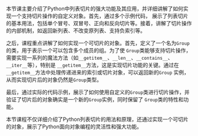 本节课主要介绍了Python中列表切片的强大功能及其应用，并详细讲解了如何实现一个支持切片操作的自定义对象。首先，通过多个示例代码，
展示了列表切片的基本用法，包括单个冒号、双冒号、正向和反向切片等。接着，讲解了切片操作的内部机制，如返回新列表、不改变原列表、支持负索引等。

之后，课程重点讲解了如何实现一个可切片的对象。首先，定义了一个名为`Group`的类，用于表示一个可以包含多个成员的组。为了使
`Group`类能够支持切片操作，需要实现一系列的魔法方法（如`__getitem__`、`__len__`、`__contains__`、`__iter__`等），特别是
`__getitem__`方法，这是实现切片功能的关键。通过在`__getitem__`方法中处理传递进来的索引或切片对象，可以返回新的`Group`
实例，从而实现切片后的对象仍然是`Group`类型。

最后，通过实际的代码示例，展示了如何使用自定义的`Group`类进行切片操作，并验证了切片后的对象确实是一个新的`Group`实例，同时保留了
`Group`类的特性和功能。

本节课程不仅详细介绍了Python列表切片的用法和原理，还通过实现一个可切片的对象，展示了Python面向对象编程的灵活性和强大功能。